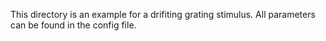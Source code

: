 This directory is an example for a drifiting grating stimulus. All parameters can be found in the config file.
